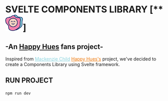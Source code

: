 # SVELTE COMPONENTS LIBRARY [**<img height="50px" src="./src/assets/OMELETTE.svg" />]       
## -An <a href="https://www.happyhues.co/palettes/17">Happy Hues</a> fans project-       

Inspired from <a href="https://www.mackenziechild.me/" style="color: #8bd3dd">Mackenzie Child</a> <a href="https://www.happyhues.co/palettes/17" style="color: #ED7608;">Happy Hues's</a> project, we've decided to create a Components Library using Svelte framework.       

## RUN PROJECT      
```npm run dev```    
